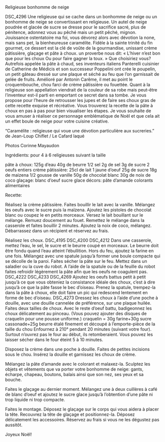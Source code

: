 Religieuse bonhomme de neige


 

DSC_4296
Une religieuse qui se cache dans un bonhomme de neige ou un bonhomme de neige se convertissant en religieuse.
Un autel de neige poudrée et glacée de sucre se dresse pour le sacrifice sacré, plus de pénitence, adonnez vous au pêché mais un petit pêché, mignon. Jouissance ostentatoire ma foi, vous dévorez alors avec dévotion la none, mais sans pet, la bienheureuse caramélite.
Fidèle à la sainte trinité du fin gourmet, ce dessert est la clé de voûte de la gourmandise, unissant crème pâtissière, glaçage et pâte à choux.
un proverbe nous dit:
« L’hiver n’est bon que pour les choux
Ou pour faire gagner la toux. »
Que choisiriez vous?
Autrefois appelée la pâte à chaud, ses inventeurs italiens Panterelli cuisinier de Catherine de Médicis et son successeur Poppelini ont crée le poupelin, un petit gâteau dressé sur une plaque et séché au feu que l’on garnissait de gelée de fruits. Amélioré par Antonin Carême, il met au point le croquembouche, chou farci de crème pâtissière ou fouettée. Quant à la religieuse son appellation viendrait de la couleur de sa robe mais peut-être l’inventeur est-il parti en emportant ce secret dans sa tombe.
Je vous propose pour l’heure de retrousser les jupes et de faire ses choux gras de cette recette exquise et récréative. Vous trouverez la recette de la pâte à choux en pas à pas pour bien visualiser les étapes. Je vous souhaite de vous amuser à réaliser ce personnage emblématique de Noël et que cela ait un effet boule de neige pour votre cuisine créative.

“Caramélite : religieuse qui voue une dévotion particulière aux sucreries.” de Jean-Loup Chiflet / Le Cafard laqué

Photos Corinne Mayaudon

Ingrédients:
pour 4 à 6 religieuses suivant la taille

pâte à choux:
125g d’eau
40g de beurre 1/2 sel
2g de sel
3g de sucre
2 oeufs entiers
crème pâtissière:
25cl de lait
1 jaune d’oeuf
25g de sucre
18g de maizena
1/2 gousse de vanille
50g de chocolat blanc
30g de noix de coco
glaçage:
blanc d’oeuf
sucre glace
décors:
pâte d’amande
colorants alimentaires

Recette:

Réalisez la crème pâtissière.
Faites bouillir le lait avec la vanille.
Mélangez les oeufs avec le sucre puis la maïzena.
Ajoutez les pistoles de chocolat blanc ou coupez le en petits morceaux.
Versez le lait bouillant sur le mélange.
Remuez doucement au fouet.
Remettez le mélange dans la casserole et faites bouillir 2 minutes.
Ajoutez la noix de coco, mélangez.
Débarrassez dans un récipient et réservez au frais.

Réalisez les choux.
DSC_4195
DSC_4200
 DSC_4212
Dans une casserole, mettez l’eau, le sel, le sucre et le beurre coupé en morceaux.
Le beurre doit être fondu quand l’eau atteint l’ébullition.
Hors du feu, ajoutez la farine en une fois.
Mélangez avec une spatule jusqu’à former une boule compacte qui se décolle de la paroi.
Faites sécher la pâte sur le feu.
Mettez dans un saladier ou la cuve du robot.
A l’aide de la spatule ou de la feuille du robot faites refroidir légèrement la pâte afin que les oeufs ne coagulent pas.
DSC_4222
DSC_4233
DSC_4269
Ajoutez les oeufs battus petit à petit jusqu’à ce que vous obteniez la consistance idéale des choux, c’est à dire jusqu’à ce que la pâte fasse le bec d’oiseau.
Prenez la spatule, trempez-la dans la pâte à choux, elle doit faire un pic qui redescend lentement en forme de bec d’oiseau.
DSC_4273
Dressez les choux à l’aide d’une poche à douille, avec une douille cannelée de préférence, sur une plaque huilée. Faites deux tailles de choux.
Avec le reste d’oeuf battu, badigeonnez les choux délicatement au pinceau.
(Vous pouvez ajouter des disques de craquelin pour une pousse uniforme.)
craquelin = 30g farine+30g sucre cassonade+25g beurre étalé finement et découpé à l’emporte-pièce de la taille du chou
Enfournez à 210° pendant 20 minutes (suivant votre four).
Surtout n’ouvrez pas le four au début, ils retomberaient. Vous pouvez les laisser sécher dans le four éteint 5 à 10 minutes.

Disposez la crème dans une poche à douille.
Faites de petites incisions sous le chou.
Insérez la douille et garnissez les choux de crème.

Mélangez la pâte d’amande avec le colorant et malaxez-la.
Sculptez les objets et vêtements que va porter votre bonhomme de neige: gants, écharpe, chapeau, boutons, balais ainsi que son nez, ses yeux et sa bouche.

Faites le glaçage au dernier moment.
Mélangez une à deux cuillères à café de blanc d’oeuf et ajoutez le sucre glace jusqu’à l’obtention d’une pâte ni trop liquide ni trop compacte.

Faites le montage.
Déposez le glaçage sur le corps qui vous aidera à placer la tête.
Recouvrez la tête de glaçage et positionnez-la.
Déposez délicatement les accessoires.
Réservez au frais si vous ne les dégustez pas aussitôt.

Joyeux Noël!